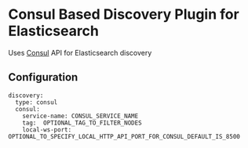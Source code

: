 Consul Based Discovery Plugin for Elasticsearch
======================================

Uses [Consul](https://consul.io) API for Elasticsearch discovery


## Configuration

```
discovery:
  type: consul
  consul:
    service-name: CONSUL_SERVICE_NAME
    tag:  OPTIONAL_TAG_TO_FILTER_NODES
    local-ws-port:  OPTIONAL_TO_SPECIFY_LOCAL_HTTP_API_PORT_FOR_CONSUL_DEFAULT_IS_8500


```
